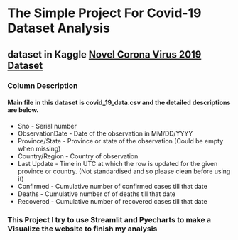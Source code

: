 # The Simple Project For Covid-19 Dataset Analysis #
## dataset in Kaggle [Novel Corona Virus 2019 Dataset](https://www.kaggle.com/datasets/sudalairajkumar/novel-corona-virus-2019-dataset)
### Column Description
#### Main file in this dataset is covid_19_data.csv and the detailed descriptions are below.
* Sno - Serial number
* ObservationDate - Date of the observation in MM/DD/YYYY
* Province/State - Province or state of the observation (Could be empty when missing)
* Country/Region - Country of observation
* Last Update - Time in UTC at which the row is updated for the given province or country. (Not standardised and so please clean before using it)
* Confirmed - Cumulative number of confirmed cases till that date
* Deaths - Cumulative number of of deaths till that date
* Recovered - Cumulative number of recovered cases till that date

### This Project I try to use Streamlit and Pyecharts to make a Visualize the website to finish my analysis
